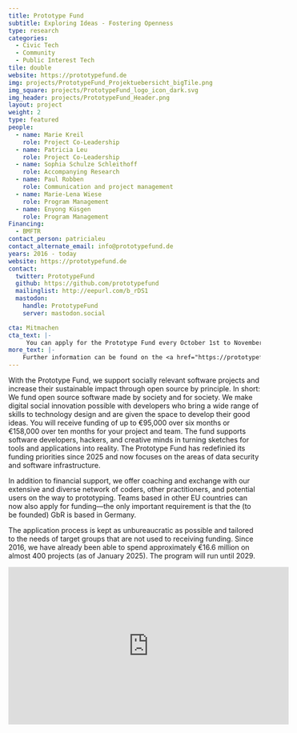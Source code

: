 ```yaml
---
title: Prototype Fund
subtitle: Exploring Ideas - Fostering Openness
type: research
categories:
  - Civic Tech
  - Community
  - Public Interest Tech
tile: double
website: https://prototypefund.de
img: projects/PrototypeFund_Projektuebersicht_bigTile.png
img_square: projects/PrototypeFund_logo_icon_dark.svg
img_header: projects/PrototypeFund_Header.png
layout: project
weight: 2
type: featured
people:
  - name: Marie Kreil
    role: Project Co-Leadership
  - name: Patricia Leu
    role: Project Co-Leadership
  - name: Sophia Schulze Schleithoff
    role: Accompanying Research
  - name: Paul Robben
    role: Communication and project management
  - name: Marie-Lena Wiese
    role: Program Management
  - name: Enyong Küsgen
    role: Program Management
Financing:
  - BMFTR
contact_person: patricialeu
contact_alternate_email: info@prototypefund.de
years: 2016 - today
website: https://prototypefund.de
contact:
  twitter: PrototypeFund
  github: https://github.com/prototypefund
  mailinglist: http://eepurl.com/b_rDS1
  mastodon:
    handle: PrototypeFund
    server: mastodon.social

cta: Mitmachen
cta_text: |-
     You can apply for the Prototype Fund every October 1st to November 30th. You can find all the information you need <a href="https://www.prototypefund.de/en/application">here</a>.
more_text: |-
    Further information can be found on the <a href="https://prototypefund.de">website</a> of the Prototype Fund.
---
```

With the Prototype Fund, we support socially relevant software projects and increase their sustainable impact through open source by principle. In short: We fund open source software made by society and for society.
We make digital social innovation possible with developers who bring a wide range of skills to technology design and are given the space to develop their good ideas. You will receive funding of up to €95,000 over six months or €158,000 over ten months for your project and team. The fund supports software developers, hackers, and creative minds in turning sketches for tools and applications into reality. The Prototype Fund has redefinied its funding priorities since 2025 and now focuses on the areas of data security and software infrastructure.

In addition to financial support, we offer coaching and exchange with our extensive and diverse network of coders, other practitioners, and potential users on the way to prototyping. Teams based in other EU countries can now also apply for funding—the only important requirement is that the (to be founded) GbR is based in Germany.

The application process is kept as unbureaucratic as possible and tailored to the needs of target groups that are not used to receiving funding. Since 2016, we have already been able to spend approximately €16.6 million on almost 400 projects (as of January 2025). The program will run until 2029.

<iframe width="560" height="315" src="https://www.youtube-nocookie.com/embed/OH5w99wv8fc" title="YouTube video player" frameborder="0" allow="accelerometer; autoplay; clipboard-write; encrypted-media; gyroscope; picture-in-picture; web-share" referrerpolicy="strict-origin-when-cross-origin" allowfullscreen></iframe>

